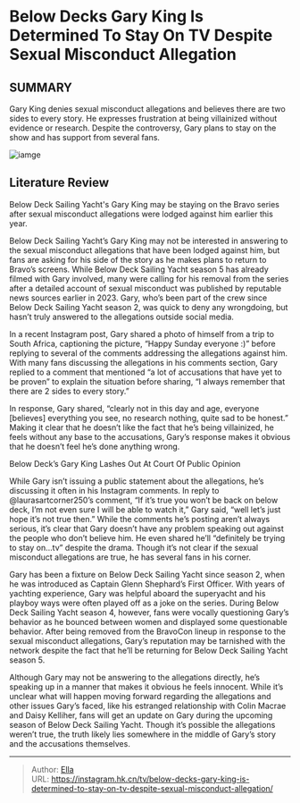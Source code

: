 # Below Decks Gary King Is Determined To Stay On TV Despite Sexual Misconduct Allegation


## SUMMARY 



  Gary King denies sexual misconduct allegations and believes there are two sides to every story.   He expresses frustration at being villainized without evidence or research.   Despite the controversy, Gary plans to stay on the show and has support from several fans.  

![iamge](https://static1.srcdn.com/wordpress/wp-content/uploads/2023/12/below-deck-s-gary-king-is-determined-to-stay-on-tv-despite-sexual-misconduct-allegation.jpg)

## Literature Review
Below Deck Sailing Yacht&#39;s Gary King may be staying on the Bravo series after sexual misconduct allegations were lodged against him earlier this year.




Below Deck Sailing Yacht’s Gary King may not be interested in answering to the sexual misconduct allegations that have been lodged against him, but fans are asking for his side of the story as he makes plans to return to Bravo’s screens. While Below Deck Sailing Yacht season 5 has already filmed with Gary involved, many were calling for his removal from the series after a detailed account of sexual misconduct was published by reputable news sources earlier in 2023. Gary, who’s been part of the crew since Below Deck Sailing Yacht season 2, was quick to deny any wrongdoing, but hasn’t truly answered to the allegations outside social media.




In a recent Instagram post, Gary shared a photo of himself from a trip to South Africa, captioning the picture, “Happy Sunday everyone :)” before replying to several of the comments addressing the allegations against him. With many fans discussing the allegations in his comments section, Gary replied to a comment that mentioned “a lot of accusations that have yet to be proven” to explain the situation before sharing, “I always remember that there are 2 sides to every story.”


 

In response, Gary shared, “clearly not in this day and age, everyone [believes] everything you see, no research nothing, quite sad to be honest.” Making it clear that he doesn’t like the fact that he’s being villainized, he feels without any base to the accusations, Gary’s response makes it obvious that he doesn’t feel he’s done anything wrong.





 Below Deck’s Gary King Lashes Out At Court Of Public Opinion 
          

While Gary isn’t issuing a public statement about the allegations, he’s discussing it often in his Instagram comments. In reply to @laurasartcorner250’s comment, “If it’s true you won’t be back on below deck, I’m not even sure I will be able to watch it,” Gary said, “well let’s just hope it’s not true then.” While the comments he’s posting aren’t always serious, it’s clear that Gary doesn’t have any problem speaking out against the people who don’t believe him. He even shared he’ll “definitely be trying to stay on…tv” despite the drama. Though it’s not clear if the sexual misconduct allegations are true, he has several fans in his corner.





 

Gary has been a fixture on Below Deck Sailing Yacht since season 2, when he was introduced as Captain Glenn Shephard’s First Officer. With years of yachting experience, Gary was helpful aboard the superyacht and his playboy ways were often played off as a joke on the series. During Below Deck Sailing Yacht season 4, however, fans were vocally questioning Gary’s behavior as he bounced between women and displayed some questionable behavior. After being removed from the BravoCon lineup in response to the sexual misconduct allegations, Gary’s reputation may be tarnished with the network despite the fact that he’ll be returning for Below Deck Sailing Yacht season 5.

Although Gary may not be answering to the allegations directly, he’s speaking up in a manner that makes it obvious he feels innocent. While it’s unclear what will happen moving forward regarding the allegations and other issues Gary’s faced, like his estranged relationship with Colin Macrae and Daisy Kelliher, fans will get an update on Gary during the upcoming season of Below Deck Sailing Yacht. Though it’s possible the allegations weren’t true, the truth likely lies somewhere in the middle of Gary’s story and the accusations themselves.






---

> Author: [Ella](https://instagram.hk.cn/)  
> URL: https://instagram.hk.cn/tv/below-decks-gary-king-is-determined-to-stay-on-tv-despite-sexual-misconduct-allegation/  

